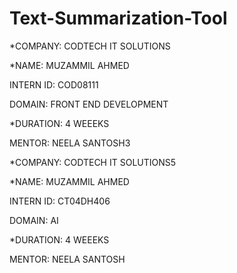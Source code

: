 # Text-Summarization-Tool

*COMPANY: CODTECH IT SOLUTIONS

*NAME: MUZAMMIL AHMED

INTERN ID: COD08111

DOMAIN: FRONT END DEVELOPMENT

*DURATION: 4 WEEEKS

MENTOR: NEELA SANTOSH3

*COMPANY: CODTECH IT SOLUTIONS5

*NAME: MUZAMMIL AHMED

INTERN ID: CT04DH406

DOMAIN: AI

*DURATION: 4 WEEEKS

MENTOR: NEELA SANTOSH
